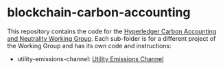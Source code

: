 # blockchain-carbon-accounting

This repository contains the code for the [Hyperledger Carbon Accounting and Neutrality Working Group](https://wiki.hyperledger.org/display/CASIG/Carbon+Accounting+and+Certification+Working+Group).  Each
sub-folder is for a different project of the Working Group and has its own code and instructions:

 * utility-emissions-channel: [Utility Emissions Channel](https://wiki.hyperledger.org/display/CASIG/Utility+Emissions+Channel)


